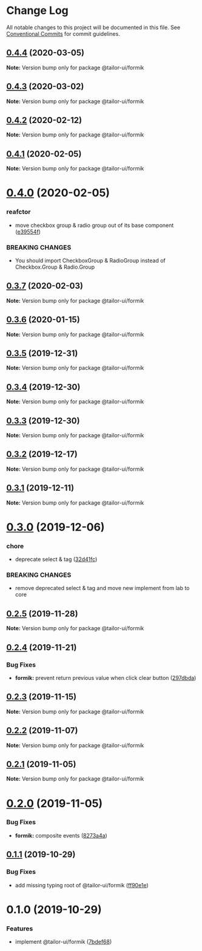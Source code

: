 # Change Log

All notable changes to this project will be documented in this file.
See [Conventional Commits](https://conventionalcommits.org) for commit guidelines.

## [0.4.4](https://github.com/Yoctol/tailor-ui/compare/@tailor-ui/formik@0.4.3...@tailor-ui/formik@0.4.4) (2020-03-05)

**Note:** Version bump only for package @tailor-ui/formik





## [0.4.3](https://github.com/Yoctol/tailor-ui/compare/@tailor-ui/formik@0.4.2...@tailor-ui/formik@0.4.3) (2020-03-02)

**Note:** Version bump only for package @tailor-ui/formik





## [0.4.2](https://github.com/Yoctol/tailor-ui/compare/@tailor-ui/formik@0.4.1...@tailor-ui/formik@0.4.2) (2020-02-12)

**Note:** Version bump only for package @tailor-ui/formik





## [0.4.1](https://github.com/Yoctol/tailor-ui/compare/@tailor-ui/formik@0.4.0...@tailor-ui/formik@0.4.1) (2020-02-05)

**Note:** Version bump only for package @tailor-ui/formik





# [0.4.0](https://github.com/Yoctol/tailor-ui/compare/@tailor-ui/formik@0.3.7...@tailor-ui/formik@0.4.0) (2020-02-05)


### reafctor

* move checkbox group & radio group out of its base component ([e39554f](https://github.com/Yoctol/tailor-ui/commit/e39554f3501a2f1e4b5e221b3b6bd593b8d58380))


### BREAKING CHANGES

* You should import CheckboxGroup & RadioGroup instead of Checkbox.Group & Radio.Group





## [0.3.7](https://github.com/Yoctol/tailor-ui/compare/@tailor-ui/formik@0.3.6...@tailor-ui/formik@0.3.7) (2020-02-03)

**Note:** Version bump only for package @tailor-ui/formik





## [0.3.6](https://github.com/Yoctol/tailor-ui/compare/@tailor-ui/formik@0.3.5...@tailor-ui/formik@0.3.6) (2020-01-15)

**Note:** Version bump only for package @tailor-ui/formik





## [0.3.5](https://github.com/Yoctol/tailor-ui/compare/@tailor-ui/formik@0.3.4...@tailor-ui/formik@0.3.5) (2019-12-31)

**Note:** Version bump only for package @tailor-ui/formik





## [0.3.4](https://github.com/Yoctol/tailor-ui/compare/@tailor-ui/formik@0.3.3...@tailor-ui/formik@0.3.4) (2019-12-30)

**Note:** Version bump only for package @tailor-ui/formik





## [0.3.3](https://github.com/Yoctol/tailor-ui/compare/@tailor-ui/formik@0.3.2...@tailor-ui/formik@0.3.3) (2019-12-30)

**Note:** Version bump only for package @tailor-ui/formik





## [0.3.2](https://github.com/Yoctol/tailor-ui/compare/@tailor-ui/formik@0.3.1...@tailor-ui/formik@0.3.2) (2019-12-17)

**Note:** Version bump only for package @tailor-ui/formik





## [0.3.1](https://github.com/Yoctol/tailor-ui/compare/@tailor-ui/formik@0.3.0...@tailor-ui/formik@0.3.1) (2019-12-11)

**Note:** Version bump only for package @tailor-ui/formik





# [0.3.0](https://github.com/Yoctol/tailor-ui/compare/@tailor-ui/formik@0.2.5...@tailor-ui/formik@0.3.0) (2019-12-06)


### chore

* deprecate select & tag ([32d41fc](https://github.com/Yoctol/tailor-ui/commit/32d41fcd5c158672dd73f3568dae77a80d353270))


### BREAKING CHANGES

* remove deprecated select & tag and move new implement from lab to core





## [0.2.5](https://github.com/Yoctol/tailor-ui/compare/@tailor-ui/formik@0.2.4...@tailor-ui/formik@0.2.5) (2019-11-28)

**Note:** Version bump only for package @tailor-ui/formik





## [0.2.4](https://github.com/Yoctol/tailor-ui/compare/@tailor-ui/formik@0.2.3...@tailor-ui/formik@0.2.4) (2019-11-21)


### Bug Fixes

* **formik:** prevent return previous value when click clear button ([297dbda](https://github.com/Yoctol/tailor-ui/commit/297dbdaae30e9a44247f921095249c5915f3b216))





## [0.2.3](https://github.com/Yoctol/tailor-ui/compare/@tailor-ui/formik@0.2.2...@tailor-ui/formik@0.2.3) (2019-11-15)

**Note:** Version bump only for package @tailor-ui/formik





## [0.2.2](https://github.com/Yoctol/tailor-ui/compare/@tailor-ui/formik@0.2.1...@tailor-ui/formik@0.2.2) (2019-11-07)

**Note:** Version bump only for package @tailor-ui/formik





## [0.2.1](https://github.com/Yoctol/tailor-ui/compare/@tailor-ui/formik@0.2.0...@tailor-ui/formik@0.2.1) (2019-11-05)

**Note:** Version bump only for package @tailor-ui/formik





# [0.2.0](https://github.com/Yoctol/tailor-ui/compare/@tailor-ui/formik@0.1.1...@tailor-ui/formik@0.2.0) (2019-11-05)


### Bug Fixes

* **formik:** composite events ([8273a4a](https://github.com/Yoctol/tailor-ui/commit/8273a4a10e808c5d2d06cd804ea9ddece64e29e4))





## [0.1.1](https://github.com/Yoctol/tailor-ui/compare/@tailor-ui/formik@0.1.0...@tailor-ui/formik@0.1.1) (2019-10-29)


### Bug Fixes

* add missing typing root of @tailor-ui/formik ([ff90e1e](https://github.com/Yoctol/tailor-ui/commit/ff90e1ed630fe6d713e2f13812860faf372595cc))





# 0.1.0 (2019-10-29)


### Features

* implement @tailor-ui/formik ([7bdef68](https://github.com/Yoctol/tailor-ui/commit/7bdef685b3c74b2444095449379e98cf2ae366b1))
